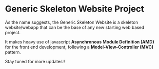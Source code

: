 # Generic Skeleton Website Project

As the name suggests, the Generic Skeleton Website is a skeleton website/webapp that can
be the base of any new starting web based project.

It makes heavy use of javascript **Asynchronous Module Definition (AMD)** for the front end
development, following a **Model-View-Controller (MVC)** pattern.

Stay tuned for more updates!!